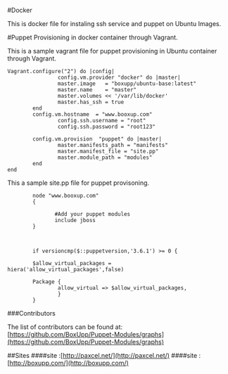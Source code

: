 #Docker

This is docker file for instaling ssh service and puppet on Ubuntu  Images.  

#Puppet Provisioning in docker container through Vagrant.

This is a sample vagrant file for puppet provisioning in Ubuntu container through Vagrant.

```Vagrantfile
Vagrant.configure("2") do |config|
                config.vm.provider "docker" do |master|
                master.image   = "boxupp/ubuntu-base:latest"
                master.name    = "master"
                master.volumes << '/var/lib/docker'
                master.has_ssh = true
        end
        config.vm.hostname  = "www.booxup.com"
                config.ssh.username = "root"
                config.ssh.password = "root123"
           
        config.vm.provision  "puppet" do |master|
                master.manifests_path = "manifests"
                master.manifest_file = "site.pp"
                master.module_path = "modules"
        end
end
```


This a sample site.pp file for puppet provisoning.

```site
        node "www.booxup.com"
        {
               
               #Add your puppet modules 
               include jboss
        }



        if versioncmp($::puppetversion,'3.6.1') >= 0 {

        $allow_virtual_packages = hiera('allow_virtual_packages',false)

        Package {
                allow_virtual => $allow_virtual_packages,
                }
        }
```



###Contributors

The list of contributors can be found at: [https://github.com/BoxUpp/Puppet-Modules/graphs](https://github.com/BoxUpp/Puppet-Modules/graphs)

##Sites
####site :[http://paxcel.net/](http://paxcel.net/) 
####site :[http://boxupp.com/](http://boxupp.com/)
